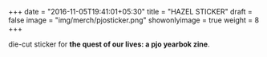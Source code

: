 +++
date = "2016-11-05T19:41:01+05:30"
title = "HAZEL STICKER"
draft = false
image = "img/merch/pjosticker.png"
showonlyimage = true
weight = 8
+++

die-cut sticker for **the quest of our lives: a pjo yearbok zine**.